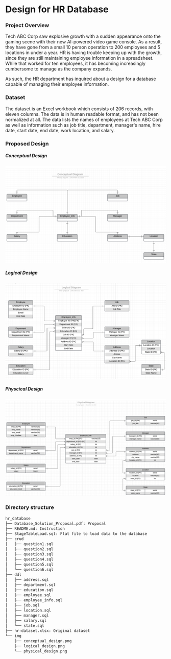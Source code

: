 # Design for HR Database

### Project Overview

Tech ABC Corp saw explosive growth with a sudden appearance onto the gaming scene with their new AI-powered video game console. As a result, they have gone from a small 10 person operation to  200 employees and 5 locations in under a year. HR is having trouble keeping up with the growth, since they are still maintaining employee information in a spreadsheet. While that worked for ten  employees, it has becoming increasingly cumbersome to manage as the company expands.

As such, the HR department has inquired about a design for a database capable of managing their employee information.

### Dataset

The dataset is an Excel workbook which consists of 206 records, with eleven columns. The data is in human readable format, and has not been normalized at all. The data lists the names of employees at Tech ABC Corp as well as information such as job title, department, manager's name, hire date, start date, end date, work location, and salary.

### Proposed Design

##### Conceptual Design

![alt text](img/conceptual_design.png)

##### Logical Design

![alt text](img/logical_design.png)

##### Physcical Design

![alt text](img/physical_design.png)

### Directory structure

```
hr_database
├── Database_Solution_Proposal.pdf: Proposal
├── README.md: Instruction
├── StageTableLoad.sql: Flat file to load data to the database
├── crud
│   ├── question1.sql
│   ├── question2.sql
│   ├── question3.sql
│   ├── question4.sql
│   ├── question5.sql
│   └── question6.sql
├── ddl
│   ├── address.sql
│   ├── department.sql
│   ├── education.sql
│   ├── employee.sql
│   ├── employee_info.sql
│   ├── job.sql
│   ├── location.sql
│   ├── manager.sql
│   ├── salary.sql
│   └── state.sql
├── hr-dataset.xlsx: Original dataset
└── img
    ├── conceptual_design.png
    ├── logical_design.png
    └── physical_design.png
```
